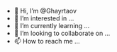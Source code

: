 - 👋 Hi, I’m @Ghayrtaov
- 👀 I’m interested in ...
- 🌱 I’m currently learning ...
- 💞️ I’m looking to collaborate on ...
- 📫 How to reach me ...

<!---
Ghayrtaov/Ghayrtaov is a ✨ special ✨ repository because its `README.md` (this file) appears on your GitHub profile.
You can click the Preview link to take a look at your changes.
--->
